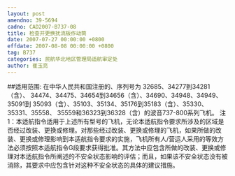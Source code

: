 ```yaml
---
layout: post
amendno: 39-5694
cadno: CAD2007-B737-08
title: 检查并更换扰流板作动筒
date: 2007-07-27 00:00:00 +0800
effdate: 2007-08-08 00:00:00 +0800
tag: B737
categories: 民航华北地区管理局适航审定处
author: 崔玉亮
---
```


##适用范围:
在中华人民共和国注册的、序列号为 32685、34277到34281（含）、 34474、34475、34654到34656（含）、34690、34948、34949、35091到 35093（含）、35103、35134、35176到35183（含）、35330、35331、35558、 35559和36323到36328（含）的波音737-800系列飞机。
注1：本适航指令适用于上述所有型号的飞机，无论本适航指令要求所涉及的区域是否经过改装、更换或修理。对那些经过改装、更换或修理的飞机，如果所做的改装、更换或修理影响到本适航指令要求的实施，飞机所有人/营运人采用的等效方法必须按照本适航指令G段要求获得批准。其方法中应包含所做的改装、更换或修理对本适航指令所阐述的不安全状态影响的评估；而且，如果该不安全状态没有被消除，其要求中应包含针对这种不安全状态的具体的建议措施。

